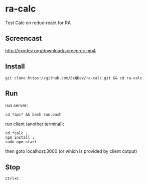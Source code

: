 # ra-calc
Test Calc on redux-react for RA

## Screencast
http://exqdev.org/download/screenrec.mp4

## Install

    git clone https://github.com/ExQDev/ra-calc.git && cd ra-calc

## Run

run server:

    cd *api* && bash run.bash

run client (another terminal):

    cd *calc ; 
    npm install ; 
    sudo npm start

then goto localhost:3000 (or which is provided by client output)

## Stop

    Ctrl+C

